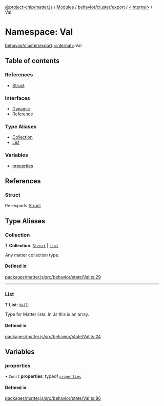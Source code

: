 [@project-chip/matter.js](../README.md) / [Modules](../modules.md) / [behavior/cluster/export](behavior_cluster_export.md) / [\<internal\>](behavior_cluster_export._internal_.md) / Val

# Namespace: Val

[behavior/cluster/export](behavior_cluster_export.md).[\<internal\>](behavior_cluster_export._internal_.md).Val

## Table of contents

### References

- [Struct](behavior_cluster_export._internal_.Val.md#struct)

### Interfaces

- [Dynamic](../interfaces/behavior_cluster_export._internal_.Val.Dynamic.md)
- [Reference](../interfaces/behavior_cluster_export._internal_.Val.Reference.md)

### Type Aliases

- [Collection](behavior_cluster_export._internal_.Val.md#collection)
- [List](behavior_cluster_export._internal_.Val.md#list)

### Variables

- [properties](behavior_cluster_export._internal_.Val.md#properties)

## References

### Struct

Re-exports [Struct](behavior_cluster_export._internal_.md#struct)

## Type Aliases

### Collection

Ƭ **Collection**: [`Struct`](behavior_cluster_export._internal_.md#struct) \| [`List`](behavior_cluster_export._internal_.Val.md#list)

Any matter collection type.

#### Defined in

[packages/matter.js/src/behavior/state/Val.ts:29](https://github.com/project-chip/matter.js/blob/904d0c9b952b91f28a21803759c5e5c66ee4d272/packages/matter.js/src/behavior/state/Val.ts#L29)

___

### List

Ƭ **List**: [`Val`](behavior_cluster_export._internal_.md#val)[]

Type for Matter lists.  In Js this is an array.

#### Defined in

[packages/matter.js/src/behavior/state/Val.ts:24](https://github.com/project-chip/matter.js/blob/904d0c9b952b91f28a21803759c5e5c66ee4d272/packages/matter.js/src/behavior/state/Val.ts#L24)

## Variables

### properties

• `Const` **properties**: typeof [`properties`](behavior_cluster_export._internal_.Val.md#properties)

#### Defined in

[packages/matter.js/src/behavior/state/Val.ts:86](https://github.com/project-chip/matter.js/blob/904d0c9b952b91f28a21803759c5e5c66ee4d272/packages/matter.js/src/behavior/state/Val.ts#L86)
